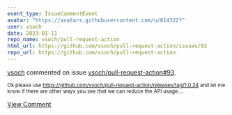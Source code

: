 ```yaml
---
event_type: IssueCommentEvent
avatar: "https://avatars.githubusercontent.com/u/814322?"
user: vsoch
date: 2023-01-11
repo_name: vsoch/pull-request-action
html_url: https://github.com/vsoch/pull-request-action/issues/93
repo_url: https://github.com/vsoch/pull-request-action
---
```


<a href='https://github.com/vsoch' target='_blank'>vsoch</a> commented on issue <a href='https://github.com/vsoch/pull-request-action/issues/93' target='_blank'>vsoch/pull-request-action#93</a>.

<small>Ok please use https://github.com/vsoch/pull-request-action/releases/tag/1.0.24 and let me know if there are other ways you see that we can reduce the API usage....</small>

<a href='https://github.com/vsoch/pull-request-action/issues/93' target='_blank'>View Comment</a>